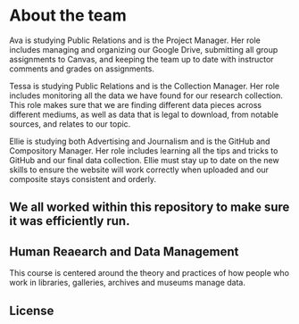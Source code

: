 # About the team

Ava is studying Public Relations and is the Project Manager. Her role includes managing and organizing our Google Drive, submitting all group assignments to Canvas, and keeping the team up to date with instructor comments and grades on assignments.

Tessa is studying Public Relations and is the Collection Manager. Her role includes monitoring all the data we have found for our research collection. This role makes sure that we are finding different data pieces across different mediums, as well as data that is legal to download, from notable sources, and relates to our topic. 

Ellie is studying both Advertising and Journalism and is the GitHub and Compository Manager. Her role includes learning all the tips and tricks to GitHub and our final data collection. Ellie must stay up to date on the new skills to ensure the website will work correctly when uploaded and our composite stays consistent and orderly.

We all worked within this repository to make sure it was efficiently run.
----------

## Human Reaearch and Data Management 

This course is centered around the theory and practices of how people who work in libraries, galleries, archives and museums manage data.

## License
